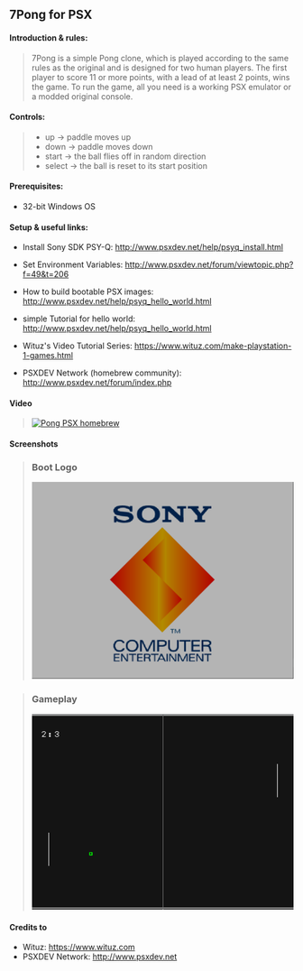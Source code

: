 ## 7Pong for PSX

#### Introduction & rules:

> 7Pong is a simple Pong clone, which is played according to the same rules as the original and is designed for two human players. The first player to score 11 or more points, with a lead of at least 2 points, wins the game.
> To run the game, all you need is a working PSX emulator or a modded original console.

#### Controls:

> - up -> paddle moves up
>- down -> paddle moves down
>- start -> the ball flies off in random direction
>- select -> the ball is reset to its start position

#### Prerequisites:
- 32-bit Windows OS

#### Setup & useful links:
- Install Sony SDK PSY-Q: http://www.psxdev.net/help/psyq_install.html

- Set Environment Variables: http://www.psxdev.net/forum/viewtopic.php?f=49&t=206

- How to build bootable PSX images: http://www.psxdev.net/help/psyq_hello_world.html

- simple Tutorial for hello world: http://www.psxdev.net/help/psyq_hello_world.html

- Wituz's Video Tutorial Series: https://www.wituz.com/make-playstation-1-games.html

- PSXDEV Network (homebrew community): http://www.psxdev.net/forum/index.php

#### Video
> [![Pong PSX homebrew](http://img.youtube.com/vi/Of2ZMc9h27s/0.jpg)](http://www.youtube.com/watch?v=Of2ZMc9h27s "Pong PSX homebrew")

#### Screenshots

> ### Boot Logo
> ![](docs/PSXBoot.png)

> ### Gameplay
> ![](docs/Gameplay.png)

#### Credits to

- Wituz: https://www.wituz.com
- PSXDEV Network: http://www.psxdev.net
